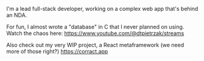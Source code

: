 I'm a lead full-stack developer,
working on a complex web app that's behind an NDA.

For fun, I almost wrote a "database" in C that I never planned on using.
Watch the chaos here:
 https://www.youtube.com/@dtpietrzak/streams

Also check out my very WIP project, a React metaframework (we need more of those right?)
  https://corract.app
